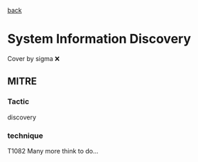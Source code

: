 [back](../index.md)
# System Information Discovery
Cover by sigma :x: 
## MITRE
### Tactic
discovery
### technique
T1082
Many more think to do...